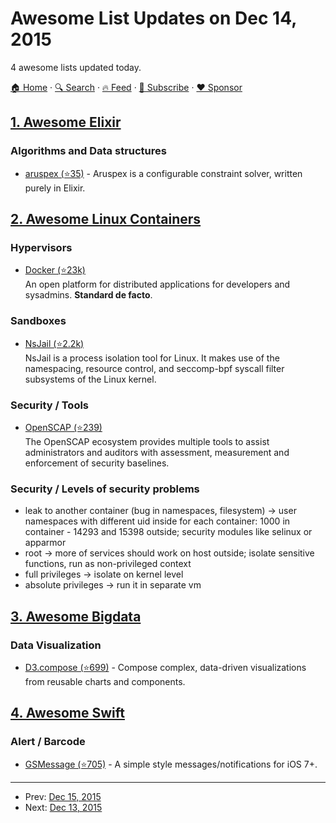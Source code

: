 # Awesome List Updates on Dec 14, 2015

4 awesome lists updated today.

[🏠 Home](/README.md) · [🔍 Search](https://www.trackawesomelist.com/search/) · [🔥 Feed](https://www.trackawesomelist.com/rss.xml) · [📮 Subscribe](https://trackawesomelist.us17.list-manage.com/subscribe?u=d2f0117aa829c83a63ec63c2f&id=36a103854c) · [❤️  Sponsor](https://github.com/sponsors/theowenyoung)



## [1. Awesome Elixir](/content/h4cc/awesome-elixir/README.md)

### Algorithms and Data structures

*   [aruspex (⭐35)](https://github.com/dkendal/aruspex) - Aruspex is a configurable constraint solver, written purely in Elixir.

## [2. Awesome Linux Containers](/content/Friz-zy/awesome-linux-containers/README.md)

### Hypervisors

*   [Docker (⭐23k)](https://github.com/veggiemonk/awesome-docker#cloud-infrastructure)\
    An open platform for distributed applications for developers and sysadmins. **Standard de facto**.

### Sandboxes

*   [NsJail (⭐2.2k)](https://github.com/google/nsjail)\
    NsJail is a process isolation tool for Linux. It makes use of the namespacing, resource control, and seccomp-bpf syscall filter subsystems of the Linux kernel.

### Security / Tools

*   [OpenSCAP (⭐239)](https://github.com/OpenSCAP/container-compliance)\
    The OpenSCAP ecosystem provides multiple tools to assist administrators and auditors with assessment, measurement and enforcement of security baselines.

### Security / Levels of security problems

*   leak to another container (bug in namespaces, filesystem) -> user namespaces with different uid inside for each container: 1000 in container - 14293 and 15398 outside; security modules like selinux or apparmor
*   root -> more of services should work on host outside; isolate sensitive functions, run as non-privileged context
*   full privileges -> isolate on kernel level
*   absolute privileges -> run it in separate vm

## [3. Awesome Bigdata](/content/newTendermint/awesome-bigdata/README.md)

### Data Visualization

*   [D3.compose (⭐699)](https://github.com/CSNW/d3.compose) - Compose complex, data-driven visualizations from reusable charts and components.

## [4. Awesome Swift](/content/matteocrippa/awesome-swift/README.md)

### Alert / Barcode

*   [GSMessage (⭐705)](https://github.com/wxxsw/GSMessages) - A simple style messages/notifications for iOS 7+.

---

- Prev: [Dec 15, 2015](/content/2015/12/15/README.md)
- Next: [Dec 13, 2015](/content/2015/12/13/README.md)